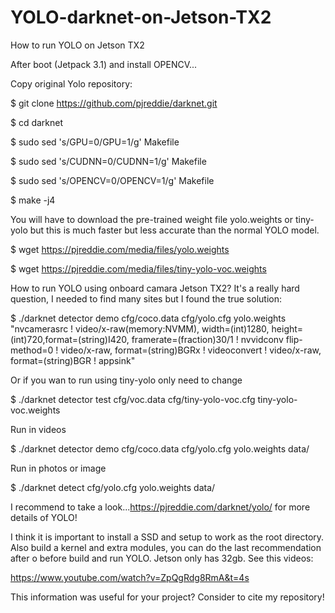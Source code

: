 # YOLO-darknet-on-Jetson-TX2
How to run YOLO on Jetson TX2

After boot (Jetpack 3.1) and install OPENCV...

Copy original Yolo repository:

$ git clone https://github.com/pjreddie/darknet.git

$ cd darknet

$ sudo sed 's/GPU=0/GPU=1/g' Makefile

$ sudo sed 's/CUDNN=0/CUDNN=1/g' Makefile

$ sudo sed 's/OPENCV=0/OPENCV=1/g' Makefile

$ make -j4

You will have to download the pre-trained weight file yolo.weights or tiny-yolo but this is much faster but less accurate than the normal YOLO model.

$ wget https://pjreddie.com/media/files/yolo.weights

$ wget https://pjreddie.com/media/files/tiny-yolo-voc.weights

How to run YOLO using onboard camara Jetson TX2? It's a really hard question, I needed to find many sites but I found the true solution:

$ ./darknet detector demo cfg/coco.data cfg/yolo.cfg yolo.weights "nvcamerasrc ! video/x-raw(memory:NVMM), width=(int)1280, height=(int)720,format=(string)I420, framerate=(fraction)30/1 ! nvvidconv flip-method=0 ! video/x-raw, format=(string)BGRx ! videoconvert ! video/x-raw, format=(string)BGR ! appsink"

Or if you wan to run using tiny-yolo only need to change

$ ./darknet detector test cfg/voc.data cfg/tiny-yolo-voc.cfg tiny-yolo-voc.weights 

Run in videos

$ ./darknet detector demo cfg/coco.data cfg/yolo.cfg yolo.weights data/<file-name>

Run in photos or image

$ ./darknet detect cfg/yolo.cfg yolo.weights data/<file-name>

I recommend to take a look...https://pjreddie.com/darknet/yolo/ for more details of YOLO! 

I think it is important to install a SSD and setup to work as the root directory. Also build a kernel and extra modules, you can do the last recommendation after o before build and run YOLO. Jetson only has 32gb.
See this videos:

https://www.youtube.com/watch?v=ZpQgRdg8RmA&t=4s

This information was useful for your project? Consider to cite my repository! 

